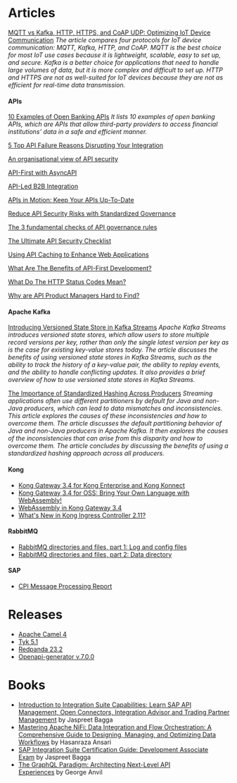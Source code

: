 # Articles

[MQTT vs Kafka, HTTP, HTTPS, and CoAP UDP: Optimizing IoT Device Communication](https://medium.com/data-motion/mqtt-vs-kafka-http-https-and-coap-udp-optimizing-iot-device-communication-aad3120c98b2) 
    _The article compares four protocols for IoT device communication: MQTT, Kafka, HTTP, and CoAP. MQTT is the best choice for most IoT use cases because it is lightweight, scalable, easy to set up, and secure. Kafka is a better choice for applications that need to handle large volumes of data, but it is more complex and difficult to set up. HTTP and HTTPS are not as well-suited for IoT devices because they are not as efficient for real-time data transmission._

#### APIs

[10 Examples of Open Banking APIs](https://nordicapis.com/10-examples-of-open-banking-apis/)
_It lists 10 examples of open banking APIs, which are APIs that allow third-party providers to access financial institutions' data in a safe and efficient manner._

[5 Top API Failure Reasons Disrupting Your Integration](https://blog.stoplight.io/5-top-api-failure-reasons-disrupting-your-integration)

[An organisational view of API security](https://tyk.io/blog/an-organisational-view-of-api-security/)

[API-First with AsyncAPI](https://www.asyncapi.com/blog/api-first-with-asyncapi?utm_source=rss)

[API-Led B2B Integration](https://blog.seeburger.com/api-led-b2b-integration/)

[APIs in Motion: Keep Your APIs Up-To-Date](https://dzone.com/articles/apis-in-motion-keep-your-apis-up-to-date)

[Reduce API Security Risks with Standardized Governance](https://konghq.com/blog/enterprise/reduce-api-security-risks-with-standardized-governance)

[The 3 fundamental checks of API governance rules](https://blog.postman.com/3-checks-api-governance-rules/)

[The Ultimate API Security Checklist](https://nordicapis.com/the-ultimate-api-security-checklist/)

[Using API Caching to Enhance Web Applications](https://blog.stoplight.io/using-api-caching-to-enhance-web-applications)

[What Are The Benefits of API-First Development?](https://nordicapis.com/what-are-the-benefits-of-api-first-development/)

[What Do The HTTP Status Codes Mean?](https://nordicapis.com/what-do-the-http-status-codes-mean/)

[Why are API Product Managers Hard to Find?](https://netapinotes.substack.com/p/why-are-api-product-managers-hard)

#### Apache Kafka

[Introducing Versioned State Store in Kafka Streams](https://www.confluent.io/blog/introducing-versioned-state-store-in-kafka-streams/)
_Apache Kafka Streams introduces versioned state stores, which allow users to store multiple record versions per key, rather than only the single latest version per key as is the case for existing key-value stores today._
_The article discusses the benefits of using versioned state stores in Kafka Streams, such as the ability to track the history of a key-value pair, the ability to replay events, and the ability to handle conflicting updates. It also provides a brief overview of how to use versioned state stores in Kafka Streams._

[The Importance of Standardized Hashing Across Producers](https://www.confluent.io/blog/standardized-hashing-across-java-and-non-java-producers/)
_Streaming applications often use different partitioners by default for Java and non-Java producers, which can lead to data mismatches and inconsistencies. This article explores the causes of these inconsistencies and how to overcome them._
_The article discusses the default partitioning behavior of Java and non-Java producers in Apache Kafka. It then explores the causes of the inconsistencies that can arise from this disparity and how to overcome them. The article concludes by discussing the benefits of using a standardized hashing approach across all producers._

#### Kong

- [Kong Gateway 3.4 for Kong Enterprise and Kong Konnect](https://konghq.com/blog/product-releases/gateway-3-4-enterprise-and-konnect)
- [Kong Gateway 3.4 for OSS: Bring Your Own Language with WebAssembly!](https://konghq.com/blog/product-releases/gateway-3-4-oss)
- [WebAssembly in Kong Gateway 3.4](https://konghq.com/blog/product-releases/webassembly-in-kong-gateway-3-4)
- [What's New in Kong Ingress Controller 2.11?](https://konghq.com/blog/product-releases/kong-ingress-controller-2-11)

#### RabbitMQ

- [RabbitMQ directories and files, part 1: Log and config files](https://www.cloudamqp.com/blog/rabbitmq-directories-and-files-part-1-log-and-config-files.html)
- [RabbitMQ directories and files, part 2: Data directory](https://www.cloudamqp.com/blog/rabbitmq-directories-and-files-part-2-data-directory.html)

#### SAP

- [CPI Message Processing Report](https://blogs.sap.com/?p=1805826)

# Releases

- [Apache Camel 4](https://camel.apache.org/blog/2023/08/camel4-whatsnew/)
- [Tyk 5.1](https://tyk.io/blog/tyk-5-1-building-powerful-data-graphs-and-enhanced-resilience/)
- [Redpanda 23.2](https://redpanda-data.medium.com/announcing-the-general-availability-of-redpanda-23-2-7465a9403a39?source=rss------kafka-5)
- [Openapi-generator v.7.0.0](https://github.com/OpenAPITools/openapi-generator/releases/tag/v7.0.0)

# Books

- [Introduction to Integration Suite Capabilities: Learn SAP API Management, Open Connectors, Integration Advisor and Trading Partner Management](https://a.co/d/bxWOorP) by Jaspreet Bagga 
- [Mastering Apache NiFi: Data Integration and Flow Orchestration: A Comprehensive Guide to Designing, Managing, and Optimizing Data Workflows](https://a.co/d/6yrn2gE) by Hasanraza Ansari 
- [SAP Integration Suite Certification Guide: Development Associate Exam](https://a.co/d/94fRyci) by Jaspreet Bagga
- [The GraphQL Paradigm: Architecting Next-Level API Experiences](https://a.co/d/hil7XLm) by George Anvil